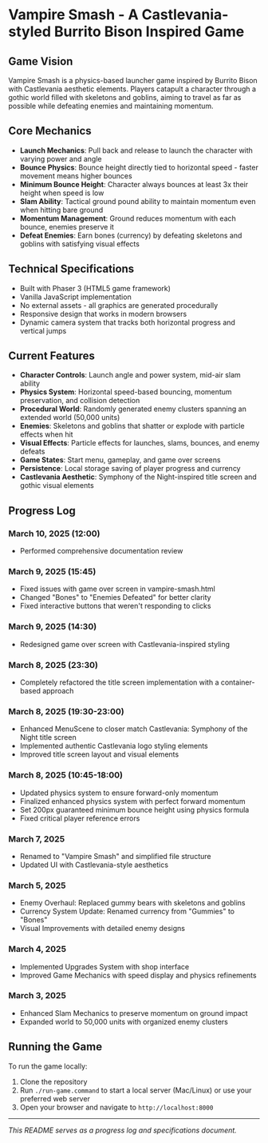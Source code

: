# Vampire Smash - A Castlevania-styled Burrito Bison Inspired Game

## Game Vision
Vampire Smash is a physics-based launcher game inspired by Burrito Bison with Castlevania aesthetic elements. Players catapult a character through a gothic world filled with skeletons and goblins, aiming to travel as far as possible while defeating enemies and maintaining momentum.

## Core Mechanics
- **Launch Mechanics**: Pull back and release to launch the character with varying power and angle
- **Bounce Physics**: Bounce height directly tied to horizontal speed - faster movement means higher bounces
- **Minimum Bounce Height**: Character always bounces at least 3x their height when speed is low
- **Slam Ability**: Tactical ground pound ability to maintain momentum even when hitting bare ground
- **Momentum Management**: Ground reduces momentum with each bounce, enemies preserve it
- **Defeat Enemies**: Earn bones (currency) by defeating skeletons and goblins with satisfying visual effects

## Technical Specifications
- Built with Phaser 3 (HTML5 game framework)
- Vanilla JavaScript implementation
- No external assets - all graphics are generated procedurally
- Responsive design that works in modern browsers
- Dynamic camera system that tracks both horizontal progress and vertical jumps

## Current Features
- **Character Controls**: Launch angle and power system, mid-air slam ability
- **Physics System**: Horizontal speed-based bouncing, momentum preservation, and collision detection
- **Procedural World**: Randomly generated enemy clusters spanning an extended world (50,000 units)
- **Enemies**: Skeletons and goblins that shatter or explode with particle effects when hit
- **Visual Effects**: Particle effects for launches, slams, bounces, and enemy defeats
- **Game States**: Start menu, gameplay, and game over screens
- **Persistence**: Local storage saving of player progress and currency
- **Castlevania Aesthetic**: Symphony of the Night-inspired title screen and gothic visual elements

## Progress Log

### March 10, 2025 (12:00)
- Performed comprehensive documentation review

### March 9, 2025 (15:45)
- Fixed issues with game over screen in vampire-smash.html
- Changed "Bones" to "Enemies Defeated" for better clarity
- Fixed interactive buttons that weren't responding to clicks

### March 9, 2025 (14:30)
- Redesigned game over screen with Castlevania-inspired styling

### March 8, 2025 (23:30)
- Completely refactored the title screen implementation with a container-based approach

### March 8, 2025 (19:30-23:00)
- Enhanced MenuScene to closer match Castlevania: Symphony of the Night title screen
- Implemented authentic Castlevania logo styling elements
- Improved title screen layout and visual elements

### March 8, 2025 (10:45-18:00)
- Updated physics system to ensure forward-only momentum
- Finalized enhanced physics system with perfect forward momentum
- Set 200px guaranteed minimum bounce height using physics formula
- Fixed critical player reference errors

### March 7, 2025
- Renamed to "Vampire Smash" and simplified file structure
- Updated UI with Castlevania-style aesthetics

### March 5, 2025
- Enemy Overhaul: Replaced gummy bears with skeletons and goblins
- Currency System Update: Renamed currency from "Gummies" to "Bones"
- Visual Improvements with detailed enemy designs

### March 4, 2025
- Implemented Upgrades System with shop interface
- Improved Game Mechanics with speed display and physics refinements

### March 3, 2025
- Enhanced Slam Mechanics to preserve momentum on ground impact
- Expanded world to 50,000 units with organized enemy clusters

## Running the Game
To run the game locally:
1. Clone the repository
2. Run `./run-game.command` to start a local server (Mac/Linux) or use your preferred web server
3. Open your browser and navigate to `http://localhost:8000`

---

*This README serves as a progress log and specifications document.*